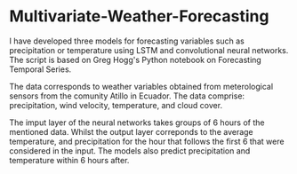 # Multivariate-Weather-Forecasting
I have developed three models for forecasting variables such as precipitation or temperature using LSTM and convolutional neural networks.
The script is based on Greg Hogg's Python notebook on Forecasting Temporal Series.

The data corresponds to weather variables obtained from meterological sensors from the comunity Atillo in Ecuador. The data comprise: precipitation, wind velocity, temperature, and cloud cover.

The imput layer of the neural networks takes groups of 6 hours of the mentioned data. Whilst the output layer correponds to the average temperature, and precipitation for the hour that follows the first 6 that were considered in the input. The models also predict precipitation and temperature within 6 hours after.   
